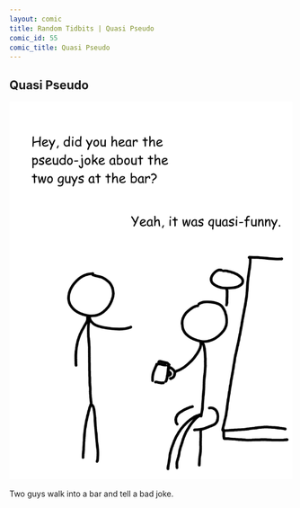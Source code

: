 ```yaml
---
layout: comic
title: Random Tidbits | Quasi Pseudo
comic_id: 55
comic_title: Quasi Pseudo
---
```


## Quasi Pseudo

![](/assets/images/55.png)

Two guys walk into a bar and tell a bad joke.
